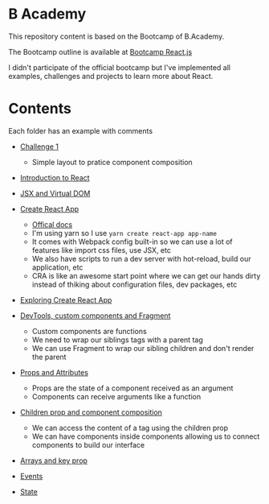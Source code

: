 # B Academy

This repository content is based on the Bootcamp of B.Academy.

The Bootcamp outline is available at [Bootcamp React.js](https://fdaciuk.notion.site/Bootcamp-React-js-B-Academy-04beed6c0dda4b79a28709b0f4cf6042)

I didn't participate of the official bootcamp but I've implemented all examples, challenges and projects to learn more about React.

# Contents

Each folder has an example with comments

* [Challenge 1](/challenges/challenge-01)
  * Simple layout to pratice component composition

* [Introduction to React](/01)
* [JSX and Virtual DOM](/02)
* [Create React App](/03)
  * [Offical docs](https://create-react-app.dev/)
  * I'm using yarn so I use `yarn create react-app app-name`
  * It comes with Webpack config built-in so we can use a lot of features like import css files, use JSX, etc
  * We also have scripts to run a dev server with hot-reload, build our application, etc
  * CRA is like an awesome start point where we can get our hands dirty instead of thiking about configuration files, dev packages, etc
* [Exploring Create React App](/04)
* [DevTools, custom components and Fragment](/05)
  * Custom components are functions
  * We need to wrap our siblings tags with a parent tag
  * We can use Fragment to wrap our sibling children and don't render the parent
* [Props and Attributes](/06)
  * Props are the state of a component received as an argument
  * Components can receive arguments like a function
* [Children prop and component composition](/07)
  * We can access the content of a tag using the children prop
  * We can have components inside components allowing us to connect components to build our interface
* [Arrays and key prop](/08)
* [Events](/09)
* [State](/10)
